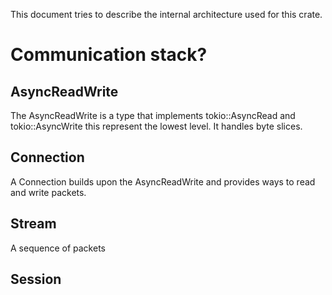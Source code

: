 
This document tries to describe the internal architecture used for this crate.



# Communication stack?

## AsyncReadWrite
The AsyncReadWrite is a type that implements tokio::AsyncRead and
tokio::AsyncWrite this represent the lowest level. It handles byte slices.

## Connection
A Connection builds upon the AsyncReadWrite and provides ways to read and write
packets.

## Stream
A sequence of packets

## Session